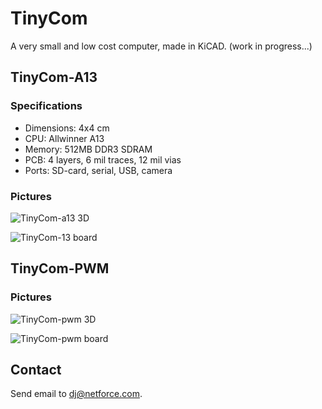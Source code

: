 # TinyCom

A very small and low cost computer, made in KiCAD.
(work in progress...)

## TinyCom-A13

### Specifications

- Dimensions: 4x4 cm
- CPU: Allwinner A13
- Memory: 512MB DDR3 SDRAM
- PCB: 4 layers, 6 mil traces, 12 mil vias
- Ports: SD-card, serial, USB, camera

### Pictures

![TinyCom-a13 3D](https://raw.githubusercontent.com/nfco/tinycom/master/tinycom-a13/tinycom-a13-3d.png)

![TinyCom-13 board](https://raw.githubusercontent.com/nfco/tinycom/master/tinycom-a13/tinycom-a13-board.png)

## TinyCom-PWM

### Pictures

![TinyCom-pwm 3D](https://raw.githubusercontent.com/nfco/tinycom/master/tinycom-pwm/tinycom-pwm-3d.png)

![TinyCom-pwm board](https://raw.githubusercontent.com/nfco/tinycom/master/tinycom-pwm/tinycom-pwm-board.png)

## Contact

Send email to dj@netforce.com.
